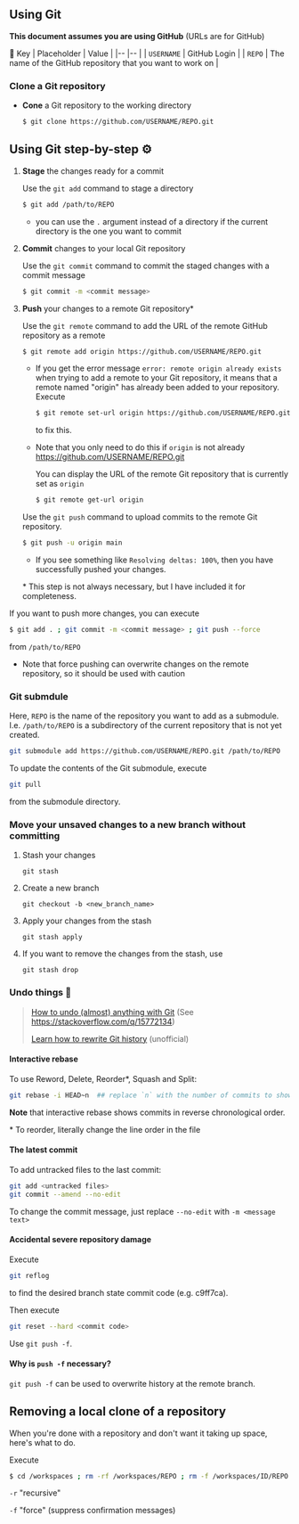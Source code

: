 ## Using Git

**This document assumes you are using GitHub** (URLs are for GitHub)

🔑 Key
| Placeholder | Value                                                      |
|--           |--                                                          |
| `USERNAME`  | GitHub Login                                               |
| `REPO`      | The name of the GitHub repository that you want to work on |

### Clone a Git repository

- **Cone** a Git repository to the working directory
   ```bash
   $ git clone https://github.com/USERNAME/REPO.git
   ```

## Using Git step-by-step ⚙️

1. **Stage** the changes ready for a commit

   Use the `git add` command to stage a directory

   ```bash
   $ git add /path/to/REPO
   ```

   - you can use the `.` argument instead of a directory if the current
     directory is the one you want to commit

2. **Commit** changes to your local Git repository

   Use the `git commit` command to commit the staged changes with a commit
   message

   ```bash
   $ git commit -m <commit message>
   ```

3. **Push** your changes to a remote Git repository\*

   Use the `git remote` command to add the URL of the remote GitHub repository
   as a remote

   ```bash
   $ git remote add origin https://github.com/USERNAME/REPO.git
   ```

   - If you get the error message `error: remote origin already exists` when
     trying to add a remote to your Git repository, it means that a remote named
     "origin" has already been added to your repository. Execute

     ```bash
     $ git remote set-url origin https://github.com/USERNAME/REPO.git
     ```

     to fix this.

   - Note that you only need to do this if `origin` is not already
     https://github.com/USERNAME/REPO.git

     You can display the URL of the remote Git repository that is currently set
     as `origin`

     ```bash
     $ git remote get-url origin
     ```

   Use the `git push` command to upload commits to the remote Git repository.

   ```bash
   $ git push -u origin main
   ```

   - If you see something like `Resolving deltas: 100%`, then you have
     successfully pushed your changes.

   \* This step is not always necessary, but I have included it for
      completeness.

If you want to push more changes, you can execute

```bash
$ git add . ; git commit -m <commit message> ; git push --force
```

from `/path/to/REPO`

- Note that force pushing can overwrite changes on the remote repository, so it
  should be used with caution

### Git submdule

Here, `REPO` is the name of the repository you want to add as a submodule. I.e.
`/path/to/REPO` is a subdirectory of the current repository that is not yet 
created.

```bash
git submodule add https://github.com/USERNAME/REPO.git /path/to/REPO
```

To update the contents of the Git submodule, execute

```bash
git pull
```

from the submodule directory.

### Move your unsaved changes to a new branch without committing

1. Stash your changes

   ```
   git stash
   ```
2. Create a new branch

   ```
   git checkout -b <new_branch_name>
   ```
4. Apply your changes from the stash

   ```
   git stash apply
   ```
5. If you want to remove the changes from the stash, use

   ```
   git stash drop
   ```

### Undo things 📜

> [How to undo (almost) anything with Git](https://github.blog/2015-06-08-how-to-undo-almost-anything-with-git/) (See https://stackoverflow.com/q/15772134)
>
> [Learn how to rewrite Git history](https://youtu.be/ElRzTuYln0M) (unofficial)

#### Interactive rebase

To use Reword, Delete, Reorder\*, Squash and Split:

```bash
git rebase -i HEAD~n  ## replace `n` with the number of commits to show (from the latest)
```

**Note** that interactive rebase shows commits in reverse chronological order.

\* To reorder, literally change the line order in the file

#### The latest commit

To add untracked files to the last commit:

```bash
git add <untracked files>
git commit --amend --no-edit
```

To change the commit message, just replace `--no-edit` with `-m <message text>`

#### Accidental severe repository damage

Execute

```bash
git reflog
```

to find the desired branch state commit code (e.g. c9ff7ca).

Then execute

```bash
git reset --hard <commit code>
```

Use `git push -f`.

#### Why is `push -f` necessary?

`git push -f` can be used to overwrite history at the remote branch.

## Removing a local clone of a repository

When you're done with a repository and don't want it taking up space, here's
what to do.

Execute

```bash
$ cd /workspaces ; rm -rf /workspaces/REPO ; rm -f /workspaces/ID/REPO
```

`-r` "recursive"

`-f` "force" (suppress confirmation messages)

